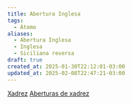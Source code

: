 ```yaml
---
title: Abertura Inglesa
tags:
  - Átomo
aliases:
  - Abertura Inglesa
  - Inglesa
  - Siciliana reversa
draft: true
created_at: 2025-01-30T22:12:01-03:00
updated_at: 2025-02-08T22:47:21-03:00
---
```


[Xadrez](../../../08/06/atomos/Xadrez.md)
[Aberturas de xadrez](Xadrez_Aberturas.md)
